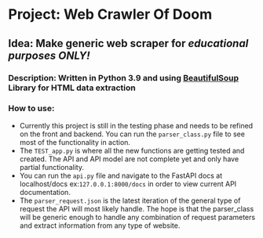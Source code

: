 # Project: Web Crawler Of Doom
## Idea: Make generic web scraper for *educational purposes ONLY!* 
### Description: Written in Python 3.9 and using [BeautifulSoup](https://www.crummy.com/software/BeautifulSoup/bs4/doc/) Library for HTML data extraction 
### **How to use:** 
- Currently this project is still in the testing phase and needs to be refined on the front and backend. You can run the `parser_class.py` file to see most of the functionality in action. 
- The `TEST_app.py` is where all the new functions are getting tested and created. The API and API model are not complete yet and only have partial functionality. 
- You can run the `api.py` file and navigate to the FastAPI docs at localhost/docs ex:`127.0.0.1:8000/docs` in order to view current API documentation. 
- The `parser_request.json` is the latest iteration of the general type of request the API will most likely handle. The hope is that the parser_class will be generic enough to handle any combination of request parameters and extract information from any type of website. 